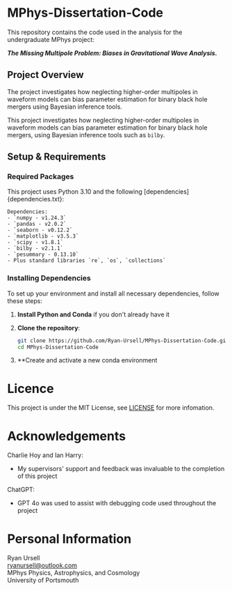 # MPhys-Dissertation-Code
This repository contains the code used in the analysis for the undergraduate MPhys project:

**_The Missing Multipole Problem: Biases in Gravitational Wave Analysis._**

## Project Overview
The project investigates how neglecting higher-order multipoles in waveform models can bias parameter estimation for binary black hole mergers using Bayesian inference tools.

This project investigates how neglecting higher-order multipoles in waveform models can bias parameter estimation for binary black hole mergers, using Bayesian inference tools such as `bilby`.

## Setup & Requirements

### Required Packages
This project uses Python 3.10 and the following [dependencies]{dependencies.txt}:
```
Dependencies:
- `numpy - v1.24.3`
- `pandas - v2.0.2`
- `seaborn - v0.12.2`
- `matplotlib - v3.5.3`
- `scipy - v1.8.1`
- `bilby - v2.1.1`
- `pesummary - 0.13.10`
- Plus standard libraries `re`, `os`, `collections`
```

### Installing Dependencies
To set up your environment and install all necessary dependencies, follow these steps:

1. **Install Python and Conda** if you don't already have it

2. **Clone the repository**:
    ```bash
    git clone https://github.com/Ryan-Ursell/MPhys-Dissertation-Code.git
    cd MPhys-Dissertation-Code

3. **Create and activate a new conda environment

# Licence
This project is under the MIT License, see [LICENSE](LICENSE) for more infomation.

# Acknowledgements
Charlie Hoy and Ian Harry:
- My supervisors' support and feedback was invaluable to the completion of this project

ChatGPT:
- GPT 4o was used to assist with debugging code used throughout the project

# Personal Information
Ryan Ursell  
ryanursell@outlook.com  
MPhys Physics, Astrophysics, and Cosmology  
University of Portsmouth  